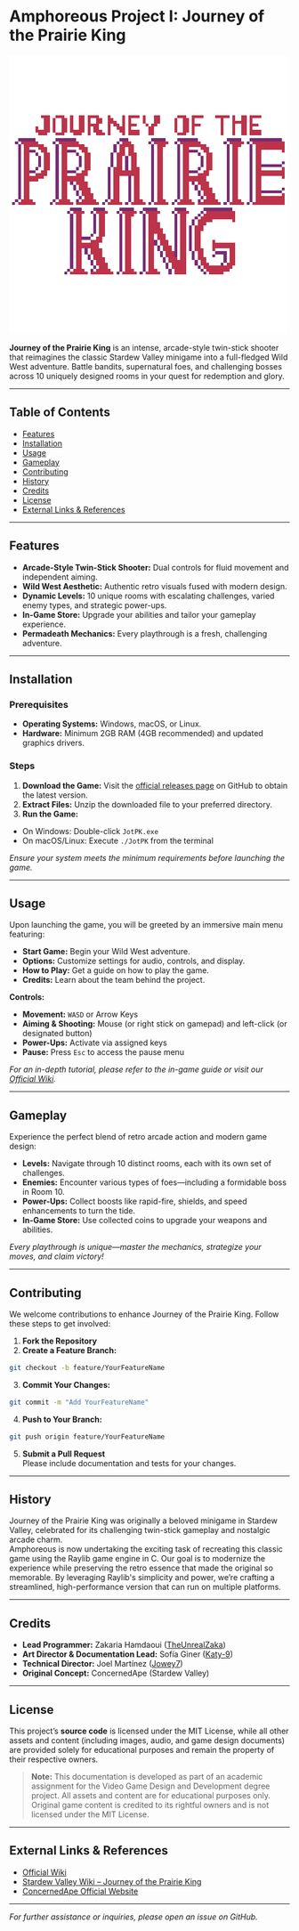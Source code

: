 # Amphoreous Project I: Journey of the Prairie King

![JotPK Logo](https://raw.githubusercontent.com/Amphoreous/JotPK/refs/heads/patch-Sofia/resources/JotPK.png)

**Journey of the Prairie King** is an intense, arcade-style twin-stick shooter that reimagines the classic Stardew Valley minigame into a full-fledged Wild West adventure. Battle bandits, supernatural foes, and challenging bosses across 10 uniquely designed rooms in your quest for redemption and glory.

---

## Table of Contents

- [Features](#features)
- [Installation](#installation)
- [Usage](#usage)
- [Gameplay](#gameplay)
- [Contributing](#contributing)
- [History](#history)
- [Credits](#credits)
- [License](#license)
- [External Links & References](#external-links--references)

---

## Features

- **Arcade-Style Twin-Stick Shooter:** Dual controls for fluid movement and independent aiming.
- **Wild West Aesthetic:** Authentic retro visuals fused with modern design.
- **Dynamic Levels:** 10 unique rooms with escalating challenges, varied enemy types, and strategic power-ups.
- **In-Game Store:** Upgrade your abilities and tailor your gameplay experience.
- **Permadeath Mechanics:** Every playthrough is a fresh, challenging adventure.

---

## Installation

### Prerequisites

- **Operating Systems:** Windows, macOS, or Linux.
- **Hardware:** Minimum 2GB RAM (4GB recommended) and updated graphics drivers.

### Steps

1. **Download the Game:** Visit the [official releases page](https://github.com/Amphoreous/JotPK/releases) on GitHub to obtain the latest version.
2. **Extract Files:** Unzip the downloaded file to your preferred directory.
3. **Run the Game:**  
  - On Windows: Double-click `JotPK.exe`
  - On macOS/Linux: Execute `./JotPK` from the terminal

*Ensure your system meets the minimum requirements before launching the game.*

---

## Usage

Upon launching the game, you will be greeted by an immersive main menu featuring:

- **Start Game:** Begin your Wild West adventure.
- **Options:** Customize settings for audio, controls, and display.
- **How to Play:** Get a guide on how to play the game.
- **Credits:** Learn about the team behind the project.

**Controls:**

- **Movement:** `WASD` or Arrow Keys
- **Aiming & Shooting:** Mouse (or right stick on gamepad) and left-click (or designated button)
- **Power-Ups:** Activate via assigned keys
- **Pause:** Press `Esc` to access the pause menu

_For an in-depth tutorial, please refer to the in-game guide or visit our [Official Wiki](https://github.com/Amphoreous/JotPK/wiki)._

---

## Gameplay

Experience the perfect blend of retro arcade action and modern game design:

- **Levels:** Navigate through 10 distinct rooms, each with its own set of challenges.
- **Enemies:** Encounter various types of foes—including a formidable boss in Room 10.
- **Power-Ups:** Collect boosts like rapid-fire, shields, and speed enhancements to turn the tide.
- **In-Game Store:** Use collected coins to upgrade your weapons and abilities.

*Every playthrough is unique—master the mechanics, strategize your moves, and claim victory!*

---

## Contributing

We welcome contributions to enhance Journey of the Prairie King. Follow these steps to get involved:

1. **Fork the Repository**
2. **Create a Feature Branch:**
  ```bash
  git checkout -b feature/YourFeatureName
  ```
3. **Commit Your Changes:**
  ```bash
  git commit -m "Add YourFeatureName"
  ```
4. **Push to Your Branch:**
  ```bash
  git push origin feature/YourFeatureName
  ```
5. **Submit a Pull Request**  
  Please include documentation and tests for your changes.

---

## History

Journey of the Prairie King was originally a beloved minigame in Stardew Valley, celebrated for its challenging twin-stick gameplay and nostalgic arcade charm.  
Amphoreous is now undertaking the exciting task of recreating this classic game using the Raylib game engine in C. Our goal is to modernize the experience while preserving the retro essence that made the original so memorable. By leveraging Raylib's simplicity and power, we’re crafting a streamlined, high-performance version that can run on multiple platforms.

---

## Credits

- **Lead Programmer:** Zakaria Hamdaoui ([TheUnrealZaka](https://github.com/TheUnrealZaka))
- **Art Director & Documentation Lead:** Sofía Giner ([Katy-9](https://github.com/Katy-9))
- **Technical Director:** Joel Martínez ([Jowey7](https://github.com/Jowey7))
- **Original Concept:** ConcernedApe (Stardew Valley)

---

## License

This project’s **source code** is licensed under the MIT License, while all other assets and content (including images, audio, and game design documents) are provided solely for educational purposes and remain the property of their respective owners.

> **Note:** This documentation is developed as part of an academic assignment for the Video Game Design and Development degree project. All assets and content are for educational purposes only. Original game content is credited to its rightful owners and is not licensed under the MIT License.

---

## External Links & References

- [Official Wiki](https://github.com/Amphoreous/JotPK/wiki)
- [Stardew Valley Wiki – Journey of the Prairie King](https://stardewvalleywiki.com/Journey_of_the_Prairie_King)
- [ConcernedApe Official Website](https://www.stardewvalley.net)

---

_For further assistance or inquiries, please open an issue on GitHub._